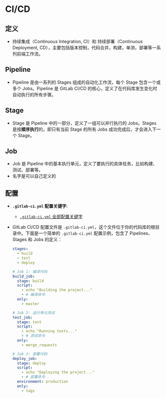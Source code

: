 # CI/CD

## 定义

- 持续集成（Continuous Integration, CI）和 持续部署（Continuous Deployment, CD），主要包括版本控制，代码合并，构建，单测，部署等一系列前端工作流。

## Pipeline

- Pipeline 是由一系列的 Stages 组成的自动化工作流，每个 Stage 包含一个或多个 Jobs。Pipeline 是 GitLab CI/CD 的核心，定义了在代码库发生变化时自动执行的所有步骤。

## Stage

- Stage 是 Pipeline 中的一部分，定义了一组可以并行执行的 Jobs。Stages 是按**顺序执行**的，即只有当前 Stage 的所有 Jobs 成功完成后，才会进入下一个 Stage。

## Job

- Job 是 Pipeline 中的基本执行单元，定义了要执行的具体任务，比如构建、测试、部署等。
- 名字是可以自己定义的

## 配置

- **`.gitlab-ci.yml` 配置关键字**:
  - [`.gitlab-ci.yml` 全部配置关键字](https://docs.gitlab.com/ee/ci/yaml/#configuration-options)

- GitLab CI/CD 配置文件是 `.gitlab-ci.yml`，这个文件位于你的代码库的根目录中。下面是一个简单的 `.gitlab-ci.yml` 配置示例，包含了 Pipelines、Stages 和 Jobs 的定义：

  ```yaml
  stages:
    - build
    - test
    - deploy
  
  # Job 1: 编译代码
  build_job:
    stage: build
    script:
      - echo "Building the project..."
      - # 编译命令
    only:
      - master
  
  # Job 2: 运行单元测试
  test_job:
    stage: test
    script:
      - echo "Running tests..."
      - # 测试命令
    only:
      - merge_requests
  
  # Job 3: 部署代码
  deploy_job:
    stage: deploy
    script:
      - echo "Deploying the project..."
      - # 部署命令
    environment: production
    only:
      - tags
  
  ```

  